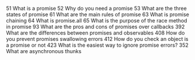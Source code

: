 51	What is a promise
52	Why do you need a promise
53	What are the three states of promise
61	What are the main rules of promise
63	What is promise chaining
64	What is promise.all
65	What is the purpose of the race method in promise
93	What are the pros and cons of promises over callbacks
392	What are the differences between promises and observables
408	How do you prevent promises swallowing errors
412	How do you check an object is a promise or not
423	What is the easiest way to ignore promise errors?
352	What are asynchronous thunks
